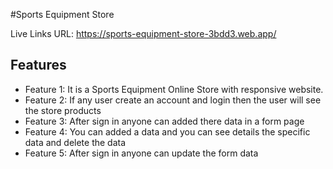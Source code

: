#Sports Equipment Store

Live Links URL: https://sports-equipment-store-3bdd3.web.app/

## Features
- Feature 1: It is a Sports Equipment Online Store with responsive website.
- Feature 2: If any user create an account and login then the user will see the store products
- Feature 3: After sign in anyone can added there data in a form page
- Feature 4: You can added a data and you can see details the specific data and delete the data
- Feature 5: After sign in anyone can update the form data
